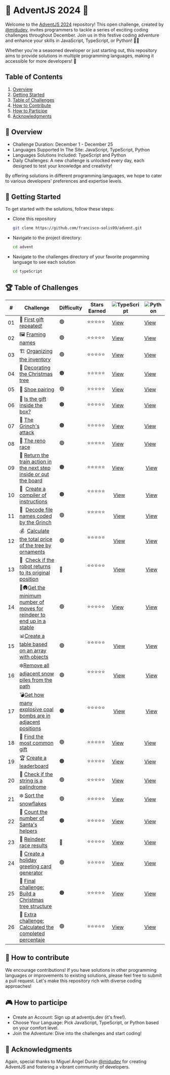 # 🎄 AdventJS 2024 🎁

Welcome to the [AdventJS 2024](https://www.adventjs.dev) repository! This open challenge, created by [@midudev](https://midu.dev/), invites programmers to tackle a series of exciting coding challenges throughout December. Join us in this festive coding adventure and enhance your skills in JavaScript, TypeScript, or Python! 🐍✨

Whether you're a seasoned developer or just starting out, this repository aims to provide solutions in multiple programming languages, making it accessible for more developers! 🚀

## Table of Contents

1. [Overview](#📅-overview)
2. [Getting Started](#🚀-getting-started)
3. [Table of Challenges](#🏆-table-of-challenges)
4. [How to Contribute](#🤔-how-to-contribute)
5. [How to Participe](#🎮-how-to-participe)
6. [Acknowledgments](#🙏-acknowledgments)

## 📅 Overview

- Challenge Duration: December 1 - December 25
- Languages Supported In The Site: JavaScript, TypeScript, Python
- Languages Solutions Included: TypeScript and Python
- Daily Challenges: A new challenge is unlocked every day, each designed to test your knowledge and creativity!

By offering solutions in different programming languages, we hope to cater to various developers' preferences and expertise levels.

## 🚀 Getting Started

To get started with the solutions, follow these steps:

- Clone this repository

  ```bash
  git clone https://github.com/francisco-solis99/advent.git
  ```

- Navigate to the project directory:

  ```bash
  cd advent
  ```

- Navigate to the challenges directory of your favorite progamming language to see each solution

  ```bash
  cd typeScript
  ```

## 🏆 Table of Challenges

| #   | Challenge                                                                                                            | Difficulty     | Stars Earned            | ![TypeScript](https://img.shields.io/badge/TypeScript-007ACC?logo=typescript&logoColor=white) | ![Python](https://img.shields.io/badge/Python-3776AB?logo=python&logoColor=white) |
| --- | -------------------------------------------------------------------------------------------------------------------- | -------------- | ----------------------- | --------------------------------------------------------------------------------------------- | --------------------------------------------------------------------------------- |
| 01  | 🎁 [First gift repeated!](https://adventjs.dev/en/challenges/2024/1)                                                 | 🟢             | ⭐⭐⭐⭐⭐              | [View](/typeScript/challenges/challenge01.ts)                                                 | [View](/python/challenge01.py)                                                    |
| 02  | 🖼️ [Framing names](https://adventjs.dev/en/challenges/2024/2)                                                        | 🟢             | ⭐⭐⭐⭐⭐              | [View](/typeScript/challenges/challenge02.ts)                                                 | [View](/python/challenge02.py)                                                    |
| 03  | 🏗️ [Organizing the inventory](https://adventjs.dev/en/challenges/2024/3)                                             | 🟢             | ⭐⭐⭐⭐⭐              | [View](/typeScript/challenges/challenge03.ts)                                                 | [View](/python/challenge03.py)                                                    |
| 04  | 🎄 [Decorating the Christmas tree](https://adventjs.dev/en/challenges/2024/4)                                        | 🟠             | ⭐⭐⭐⭐⭐              | [View](/typeScript/challenges/challenge04.ts)                                                 | [View](/python/challenge04.py)                                                    |
| 05  | 👢 [Shoe pairing](https://adventjs.dev/en/challenges/2024/5)                                                         | 🟢             | ⭐⭐⭐⭐⭐              | [View](/typeScript/challenges/challenge05.ts)                                                 | [View](/python/challenge05.py)                                                    |
| 06  | 🎁 [Is the gift inside the box?](https://adventjs.dev/en/challenges/2024/6)                                          | 🟠             | ⭐⭐⭐⭐⭐              | [View](/typeScript/challenges/challenge06.ts)                                                 | [View](/python/challenge06.py)                                                    |
| 07  | 🎅 [The Grinch's attack](https://adventjs.dev/en/challenges/2024/7)                                                  | 🟠             | ⭐⭐⭐⭐⭐              | [View](/typeScript/challenges/challenge07.ts)                                                 | [View](/python/challenge07.py)                                                    |
| 08  | 🦌 [The reno race](https://adventjs.dev/en/challenges/2024/8)                                                        | 🟢             | ⭐⭐⭐⭐⭐              | [View](/typeScript/challenges/challenge08.ts)                                                 | [View](/python/challenge08.py)                                                    |
| 09  | 🚂 [Return the train action in the next step inside or out the board](https://adventjs.dev/en/challenges/2024/9)     | 🟠             | ⭐⭐⭐⭐⭐              | [View](/typeScript/challenges/challenge09.ts)                                                 |  [View](/python/challenge09.py)                                                   |
| 10  | 📜  [Create a compiler of instructions](https://adventjs.dev/en/challenges/2024/10)                                  | 🟠             | ⭐⭐⭐⭐⭐              |  [View](/typeScript/challenges/challenge10.ts)                                                |  [View](/python/challenge10.py)                                                   |
| 11  | 📁  [Decode file names coded by the Grinch](https://adventjs.dev/en/challenges/2024/11)                              | 🟢             | ⭐⭐⭐⭐⭐              |  [View](/typeScript/challenges/challenge11.ts)                                                |  [View](/python/challenge11.py)                                                   |
| 12  | 💰  [Calculate the total price of the tree by ornaments](https://adventjs.dev/en/challenges/2024/12)                 | 🟢             | ⭐⭐⭐⭐⭐              |  [View](/typeScript/challenges/challenge12.ts)                                                |  [View](/python/challenge12.py)                                                   |
| 13  | 🤖  [Check if the robot returns to its original position](https://adventjs.dev/en/challenges/2024/13)                | 🔴             | ⭐⭐⭐⭐⭐              |  [View](/typeScript/challenges/challenge13.ts)                                                |  [View](/python/challenge13.py)                                                   |
| 14  | 🦌🛖[Get the minimum number of moves for reindeer to end up in a stable](https://adventjs.dev/en/challenges/2024/14) | 🟢             | ⭐⭐⭐⭐⭐              | [View](/typeScript/challenges/challenge14.ts)                                                 |  [View](/python/challenge14.py)                                                   |
| 15  | 📊[Create a table based on an array with objects](https://adventjs.dev/en/challenges/2024/15)                        | 🟢             | ⭐⭐⭐⭐⭐              |  [View](/typeScript/challenges/challenge15.ts)                                                |  [View](/python/challenge15.py)                                                   |
| 16  | ❄️[Remove all adjacent snow piles from the path](https://adventjs.dev/en/challenges/2024/16)                         | 🟢             | ⭐⭐⭐⭐⭐              |  [View](/typeScript/challenges/challenge16.ts)                                                |  [View](/python/challenge16.py)                                                   |
| 17  | 💣[Get how many explosive coal bombs are in adjacent positions](https://adventjs.dev/en/challenges/2024/17)          | 🟠             | ⭐⭐⭐⭐⭐              |  [View](/typeScript/challenges/challenge17.ts)                                                |  [View](/python/challenge17.py)                                                   |
| 18  | 🎁 [Find the most common gift](https://adventjs.dev/en/challenges/2024/18)                                           | 🟢             | ⭐⭐⭐⭐⭐              | [View](/typeScript/challenges/challenge18.ts)                                                 | [View](/python/challenge18.py)                                                    |
| 19  | 🏆 [Create a leaderboard](https://adventjs.dev/en/challenges/2024/19)                                                | 🟠             | ⭐⭐⭐⭐⭐              | [View](/typeScript/challenges/challenge19.ts)                                                 | [View](/python/challenge19.py)                                                    |
| 20  | 🎄 [Check if the string is a palindrome](https://adventjs.dev/en/challenges/2024/20)                                 | 🟢             | ⭐⭐⭐⭐⭐              | [View](/typeScript/challenges/challenge20.ts)                                                 | [View](/python/challenge20.py)                                                    |
| 21  | ❄️ [Sort the snowflakes](https://adventjs.dev/en/challenges/2024/21)                                                 | 🟢             | ⭐⭐⭐⭐⭐              | [View](/typeScript/challenges/challenge21.ts)                                                 | [View](/python/challenge21.py)                                                    |
| 22  | 🎅 [Count the number of Santa's helpers](https://adventjs.dev/en/challenges/2024/22)                                 | 🟠             | ⭐⭐⭐⭐⭐              | [View](/typeScript/challenges/challenge22.ts)                                                 | [View](/python/challenge22.py)                                                    |
| 23  | 🦌 [Reindeer race results](https://adventjs.dev/en/challenges/2024/23)                                               | 🔴             | ⭐⭐⭐⭐⭐              | [View](/typeScript/challenges/challenge23.ts)                                                 | [View](/python/challenge23.py)                                                    |
| 24  | 📜 [Create a holiday greeting card generator](https://adventjs.dev/en/challenges/2024/24)                            | 🟢             | ⭐⭐⭐⭐⭐              | [View](/typeScript/challenges/challenge24.ts)                                                 | [View](/python/challenge24.py)                                                    |
| 25  | 🎉 [Final challenge: Build a Christmas tree structure](https://adventjs.dev/en/challenges/2024/25)                   | 🟠             | ⭐⭐⭐⭐⭐              | [View](/typeScript/challenges/challenge25.ts)                                                 | [View](/python/challenge25.py)                                                    |
| 26  | 🎯 [Extra challenge: Calculated the completed percentaje](https://adventjs.dev/en/challenges/2024/26)                | 🟢             | ⭐⭐⭐⭐⭐              | [View](/typeScript/challenges/challenge26.ts)                                                 | [View](/python/challenge26.py)                                                    |

## 🤔 How to contribute

We encourage contributions! If you have solutions in other programming languages or improvements to existing solutions, please feel free to submit a pull request. Let's make this repository rich with diverse coding approaches!

## 🎮 How to participe

- Create an Account: Sign up at adventjs.dev (it's free!).
- Choose Your Language: Pick JavaScript, TypeScript, or Python based on your comfort level.
- Join the Adventure: Dive into the challenges and start coding!

## 🙏 Acknowledgments

Again, special thanks to Miguel Ángel Durán [@midudev](https://midu.dev/) for creating AdventJS and fostering a vibrant community of developers.
